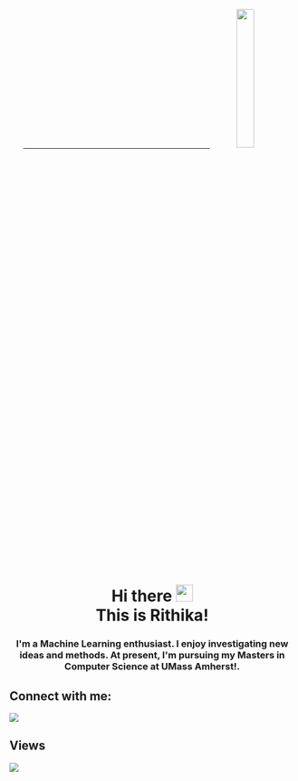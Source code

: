 <center>
<a href="#" > <p> &emsp; &emsp; &emsp; &emsp; &emsp;&emsp;&emsp; &emsp;&emsp; &emsp;&emsp;&emsp;&emsp;&emsp; &emsp;&emsp;&emsp;&emsp;&emsp;&emsp; &emsp; <img  width="25%" height="auto" src="https://media.istockphoto.com/vectors/teenage-girk-working-on-computer-in-classroom-vector-id1150453750?k=20&m=1150453750&s=612x612&w=0&h=1_UuOCVWdUbtJ09MKzBSXZrK65MmzEZq7rzLSi4WKDU=" height="175px"/></a> </p>
</center>
<h1 align="center">Hi there <img src="https://raw.githubusercontent.com/MartinHeinz/MartinHeinz/master/wave.gif" width="30px"><br> This is Rithika!</h1>
<h3 align="center">I'm a Machine Learning enthusiast. I enjoy investigating new ideas and methods. At present, I'm pursuing my Masters in Computer Science at UMass Amherst!.</h3>

## Connect with me:
<p align="left">

<a href = "https://www.linkedin.com/in/rithikafjohnson/"><img src="https://img.icons8.com/fluent/48/000000/linkedin.png"/></a>

</p>

## Views
<a href="https://github.com/Meghna-DAS/github-profile-views-counter">
    <img src="https://komarev.com/ghpvc/?username=rithikafjohnson">
</a>

